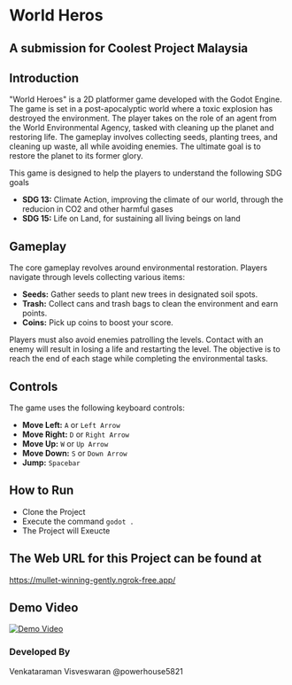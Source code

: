 # World Heros

## A submission for Coolest Project Malaysia


## Introduction

"World Heroes" is a 2D platformer game developed with the Godot Engine. The game is set in a post-apocalyptic world where a toxic explosion has destroyed the environment. The player takes on the role of an agent from the World Environmental Agency, tasked with cleaning up the planet and restoring life. The gameplay involves collecting seeds, planting trees, and cleaning up waste, all while avoiding enemies. The ultimate goal is to restore the planet to its former glory.

This game is designed to help the players to understand the following SDG goals
- **SDG 13:** Climate Action, improving the climate of our world, through the reducion in CO2 and other harmful gases
- **SDG 15:** Life on Land, for sustaining all living beings on land
  
## Gameplay

The core gameplay revolves around environmental restoration. Players navigate through levels collecting various items:
- **Seeds:** Gather seeds to plant new trees in designated soil spots.
- **Trash:** Collect cans and trash bags to clean the environment and earn points.
- **Coins:** Pick up coins to boost your score.

Players must also avoid enemies patrolling the levels. Contact with an enemy will result in losing a life and restarting the level. The objective is to reach the end of each stage while completing the environmental tasks.

## Controls

The game uses the following keyboard controls:
- **Move Left:** `A` or `Left Arrow`
- **Move Right:** `D` or `Right Arrow`
- **Move Up:** `W` or `Up Arrow`
- **Move Down:** `S` or `Down Arrow`
- **Jump:** `Spacebar`


## How to Run 

- Clone the Project
- Execute the command `godot .`
- The Project will Exeucte


## The Web URL for this Project can be found at 
https://mullet-winning-gently.ngrok-free.app/


## Demo Video
[![Demo Video](https://img.youtube.com/vi/8EW-3XPen6Q/0.jpg)](https://youtu.be/8EW-3XPen6Q)



### Developed By
Venkataraman Visveswaran
@powerhouse5821

